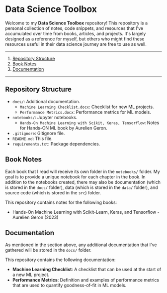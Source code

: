 # Data Science Toolbox

Welcome to my **Data Science Toolbox** repository! This repository is a personal collection of notes, code snippets, and resources that I've accumulated over time from books, articles, and projects. It's largely designed as a reference for myself, but others who might find these resources useful in their data science journey are free to use as well.

---

1. [Repository Structure](#project-structure)
2. [Book Notes](#book-notes)
3. [Documentation](#documentation)

---

## Repository Structure

- `docs/`: Additional documentation.
  - `Machine Learning Checklist.docx`: Checklist for new ML projects.
  - `Performance Metrics.docx`: Performance metrics for ML models.
- `notebooks/`: Jupyter notebooks.
  - `Hands-On Machine Learning with Scikit, Keras, Tensorflow`: Notes for Hands-ON ML book by Aurelien Geron.
- `.gitignore`: Gitignore file.
- `README.md`: This file.
- `requirements.txt`: Package dependencies.

## Book Notes

Each book that I read will receive its own folder in the `notebooks/` folder. My goal is to provide a unique notebook for each chapter in the book. In addition to the notebooks created, there may also be documentation (which is stored in the `docs/` folder), data (which is stored in the `data/` folder), and source code (which is stored in the `src`) folder.

This repository contains notes for the following books:
* Hands-On Machine Learning with Scikit-Learn, Keras, and Tensorflow - Aurelien Geron (2023)

## Documentation

As mentioned in the section above, any additional documentation that I've gathered will be stored in the `docs/` folder.

This repository contains the following documentation:
* **Machine Learning Checklist**: A checklist that can be used at the start of a new ML project.
* **Performance Metrics**: Definition and examples of performance metrics that are used to quantify goodness-of-fit in ML models.